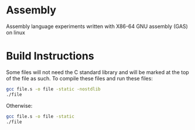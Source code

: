 # Assembly
Assembly language experiments written with X86-64 GNU assembly (GAS) on linux

# Build Instructions
Some files will not need the C standard library and will be marked at the top of the file as such. To compile these files and run these files: 
```bash
gcc file.s -o file -static -nostdlib
./file
```
Otherwise:
```bash
gcc file.s -o file -static
./file
```
